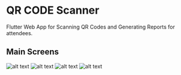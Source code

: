 # QR CODE Scanner 


Flutter Web App for Scanning QR Codes and Generating Reports for attendees.

## Main Screens

![alt text](https://i.imgur.com/dS3Kbql.png)
![alt text](https://i.imgur.com/bOJBk00.png)
![alt text](https://i.imgur.com/5aOmrn2.png)
![alt text](https://i.imgur.com/CZS4SN6.png)

